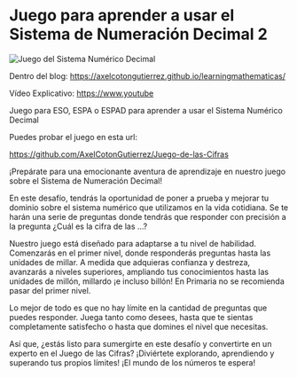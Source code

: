 # Juego para aprender a usar el Sistema de Numeración Decimal 2


![Juego del Sistema Numérico Decimal](https://axelcotongutierrez.github.io/learningmathematicas/assets/images//posts/SND/J02SND.jpg)

Dentro del blog: https://axelcotongutierrez.github.io/learningmathematicas/

Vídeo Explicativo: https://www.youtube

Juego para ESO, ESPA o ESPAD para aprender a usar el Sistema Numérico Decimal

Puedes probar el juego en esta url:

https://github.com/AxelCotonGutierrez/Juego-de-las-Cifras

¡Prepárate para una emocionante aventura de aprendizaje en nuestro juego sobre el Sistema de Numeración Decimal!

En este desafío, tendrás la oportunidad de poner a prueba y mejorar tu dominio sobre el sistema numérico que utilizamos en la vida cotidiana. Se te harán una serie de preguntas donde tendrás que responder con precisión a la pregunta ¿Cuál es la cifra de las ...?

Nuestro juego está diseñado para adaptarse a tu nivel de habilidad. Comenzarás en el primer nivel, donde responderás preguntas hasta las unidades de millar. A medida que adquieras confianza y destreza, avanzarás a niveles superiores, ampliando tus conocimientos hasta las unidades de millón, millardo ¡e incluso billón! En Primaria no se recomienda pasar del primer nivel.

Lo mejor de todo es que no hay límite en la cantidad de preguntas que puedes responder. Juega tanto como desees, hasta que te sientas completamente satisfecho o hasta que domines el nivel que necesitas.

Así que, ¿estás listo para sumergirte en este desafío y convertirte en un experto en el Juego de las Cifras? ¡Diviértete explorando, aprendiendo y superando tus propios límites! ¡El mundo de los números te espera!
